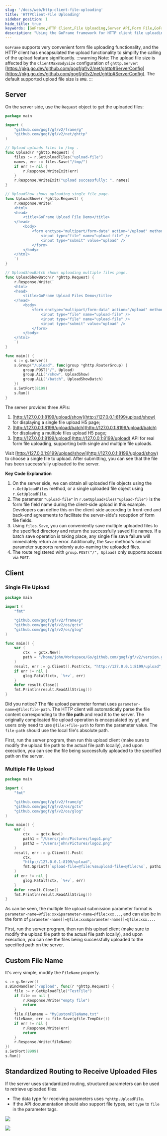 ```yaml
---
slug: '/docs/web/http-client-file-uploading'
title: 'HTTPClient-File Uploading'
sidebar_position: 1
hide_title: true
keywords: [GoFrame,HTTP Client,File Uploading,Server API,Form File,GoFrame Framework,Single File Upload,Multiple File Upload,File Path,Upload Parameters]
description: "Using the GoFrame framework for HTTP client file uploading, a convenient file upload feature is implemented, and three major APIs are provided to support single and multiple file uploads. Detailed explanations of both server and client implementation code are provided, along with methods for custom file naming and standardized routing to receive uploaded files, suitable for scenarios requiring integration of file upload functionality."
---
```


`GoFrame` supports very convenient form file uploading functionality, and the HTTP client has encapsulated the upload functionality to simplify the calling of the upload feature significantly.
:::warning
Note: The upload file size is affected by the `ClientMaxBodySize` configuration of `ghttp.Server`: [https://pkg.go.dev/github.com/gogf/gf/v2/net/ghttp#ServerConfig](https://pkg.go.dev/github.com/gogf/gf/v2/net/ghttp#ServerConfig). The default supported upload file size is `8MB`.
:::
## Server

On the server side, use the `Request` object to get the uploaded files:

```go
package main

import (
    "github.com/gogf/gf/v2/frame/g"
    "github.com/gogf/gf/v2/net/ghttp"
)

// Upload uploads files to /tmp .
func Upload(r *ghttp.Request) {
    files := r.GetUploadFiles("upload-file")
    names, err := files.Save("/tmp/")
    if err != nil {
        r.Response.WriteExit(err)
    }
    r.Response.WriteExit("upload successfully: ", names)
}

// UploadShow shows uploading single file page.
func UploadShow(r *ghttp.Request) {
    r.Response.Write(`
    <html>
    <head>
        <title>GoFrame Upload File Demo</title>
    </head>
        <body>
            <form enctype="multipart/form-data" action="/upload" method="post">
                <input type="file" name="upload-file" />
                <input type="submit" value="upload" />
            </form>
        </body>
    </html>
    `)
}

// UploadShowBatch shows uploading multiple files page.
func UploadShowBatch(r *ghttp.Request) {
    r.Response.Write(`
    <html>
    <head>
        <title>GoFrame Upload Files Demo</title>
    </head>
        <body>
            <form enctype="multipart/form-data" action="/upload" method="post">
                <input type="file" name="upload-file" />
                <input type="file" name="upload-file" />
                <input type="submit" value="upload" />
            </form>
        </body>
    </html>
    `)
}

func main() {
    s := g.Server()
    s.Group("/upload", func(group *ghttp.RouterGroup) {
        group.POST("/", Upload)
        group.ALL("/show", UploadShow)
        group.ALL("/batch", UploadShowBatch)
    })
    s.SetPort(8199)
    s.Run()
}
```

The server provides three APIs:

1. [http://127.0.0.1:8199/upload/show](http://127.0.0.1:8199/upload/show) for displaying a single file upload H5 page;
2. [http://127.0.0.1:8199/upload/batch](http://127.0.0.1:8199/upload/batch) for displaying a multiple files upload H5 page;
3. [http://127.0.0.1:8199/upload](http://127.0.0.1:8199/upload) API for real form file uploading, supporting both single and multiple file uploads.

Visit [http://127.0.0.1:8199/upload/show](http://127.0.0.1:8199/upload/show) to choose a single file to upload. After submitting, you can see that the file has been successfully uploaded to the server.

**Key Code Explanation**

1. On the server side, we can obtain all uploaded file objects using the `r.GetUploadFiles` method, or a single uploaded file object using `r.GetUploadFile`.
2. The parameter `"upload-file"` in `r.GetUploadFiles("upload-file")` is the form file field name during the client-side upload in this example. Developers can define this on the client-side according to front-end and back-end agreements to facilitate the server-side's reception of form file fields.
3. Using `files.Save`, you can conveniently save multiple uploaded files to the specified directory and return the successfully saved file names. If a batch save operation is taking place, any single file save failure will immediately return an error. Additionally, the `Save` method's second parameter supports randomly auto-naming the uploaded files.
4. The route registered with `group.POST("/", Upload)` only supports access via `POST`.

## Client

### Single File Upload

```go
package main

import (
    "fmt"

    "github.com/gogf/gf/v2/frame/g"
    "github.com/gogf/gf/v2/os/gctx"
    "github.com/gogf/gf/v2/os/glog"
)

func main() {
    var (
        ctx  = gctx.New()
        path = "/home/john/Workspace/Go/github.com/gogf/gf/v2/version.go"
    )
    result, err := g.Client().Post(ctx, "http://127.0.0.1:8199/upload", "upload-file=@file:"+path)
    if err != nil {
        glog.Fatalf(ctx, `%+v`, err)
    }
    defer result.Close()
    fmt.Println(result.ReadAllString())
}
```

Did you notice? The file upload parameter format uses `parameter-name=@file:file-path`. The HTTP client will automatically parse the file content corresponding to the **file path** and read it to the server. The originally complicated file upload operation is encapsulated by `gf`, and users only need to use `@file:+file-path` to form the parameter value. The `file-path` should use the local file's absolute path.

First, run the server program, then run this upload client (make sure to modify the upload file path to the actual file path locally), and upon execution, you can see the file being successfully uploaded to the specified path on the server.

### Multiple File Upload

```go
package main

import (
    "fmt"

    "github.com/gogf/gf/v2/frame/g"
    "github.com/gogf/gf/v2/os/gctx"
    "github.com/gogf/gf/v2/os/glog"
)

func main() {
    var (
        ctx   = gctx.New()
        path1 = "/Users/john/Pictures/logo1.png"
        path2 = "/Users/john/Pictures/logo2.png"
    )
    result, err := g.Client().Post(
        ctx,
        "http://127.0.0.1:8199/upload",
        fmt.Sprintf(`upload-file=@file:%s&upload-file=@file:%s`, path1, path2),
    )
    if err != nil {
        glog.Fatalf(ctx, `%+v`, err)
    }
    defer result.Close()
    fmt.Println(result.ReadAllString())
}
```

As can be seen, the multiple file upload submission parameter format is `parameter-name=@file:xxx&parameter-name=@file:xxx...`, and can also be in the form of `parameter-name[]=@file:xxx&parameter-name[]=@file:xxx...`.

First, run the server program, then run this upload client (make sure to modify the upload file path to the actual file path locally), and upon execution, you can see the files being successfully uploaded to the specified path on the server.

## Custom File Name

It's very simple, modify the `FileName` property.

```go
s := g.Server()
s.BindHandler("/upload", func(r *ghttp.Request) {
    file := r.GetUploadFile("TestFile")
    if file == nil {
        r.Response.Write("empty file")
        return
    }
    file.Filename = "MyCustomFileName.txt"
    fileName, err := file.Save(gfile.TempDir())
    if err != nil {
        r.Response.Write(err)
        return
    }
    r.Response.Write(fileName)
})
s.SetPort(8999)
s.Run()
```

## Standardized Routing to Receive Uploaded Files

If the server uses standardized routing, structured parameters can be used to retrieve uploaded files:

- The data type for receiving parameters uses `*ghttp.UploadFile`.
- If the API documentation should also support file types, set `type` to `file` in the parameter tags.

![](/markdown/3146c1c8d37ca3745a3519f96361de6a.png)

![](/markdown/57f441f1e4666f73cc320a4e3d47f50b.png)